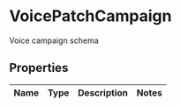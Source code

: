 

# VoicePatchCampaign

Voice campaign schema
## Properties

Name | Type | Description | Notes
------------ | ------------- | ------------- | -------------



